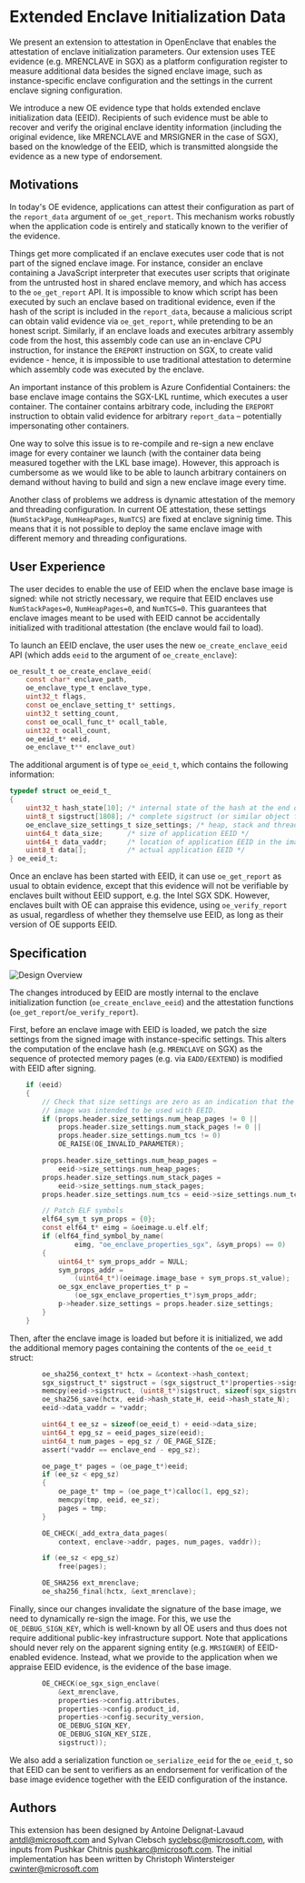 Extended Enclave Initialization Data
=====

We present an extension to attestation in OpenEnclave that enables the attestation of enclave initialization parameters.
Our extension uses TEE evidence (e.g. MRENCLAVE in SGX) as a platform configuration register to measure additional data besides the signed enclave image, such as instance-specific enclave configuration and the settings in the current enclave signing configuration.

We introduce a new OE evidence type that holds extended enclave initialization data (EEID).
Recipients of such evidence must be able to recover and verify the original enclave identity information (including the original evidence, like MRENCLAVE and MRSIGNER in the case of SGX), based on the knowledge of the EEID, which is transmitted alongside the evidence as a new type of endorsement.


Motivations
----------

In today's OE evidence, applications can attest their configuration as part of the `report_data` argument of `oe_get_report`.
This mechanism works robustly when the application code is entirely and statically known to the verifier of the evidence.

Things get more complicated if an enclave executes user code that is not part of the signed enclave image. For instance, consider an enclave containing a JavaScript interpreter that executes user scripts that originate from the untrusted host in shared enclave memory, and which has access to the `oe_get_report` API. It is impossible to know which script has been executed by such an enclave based on traditional evidence, even if the hash of the script is included in the `report_data`, because a malicious script can obtain valid evidence via `oe_get_report`, while pretending to be an honest script. Similarly, if an enclave loads and executes arbitrary assembly code from the host, this assembly code can use an in-enclave CPU instruction, for instance the `EREPORT` instruction on SGX, to create valid evidence - hence, it is impossible to use traditional attestation to determine which assembly code was executed by the enclave.

An important instance of this problem is Azure Confidential Containers: the base enclave image contains the SGX-LKL runtime, which executes a user container. The container contains arbitrary code, including the `EREPORT` instruction to obtain valid evidence for arbitrary `report_data` – potentially impersonating other containers.

One way to solve this issue is to re-compile and re-sign a new enclave image for every container we launch (with the container data being measured together with the LKL base image). However, this approach is cumbersome as we would like to be able to launch arbitrary containers on demand without having to build and sign a new enclave image every time.

Another class of problems we address is dynamic attestation of the memory and threading configuration. In current OE attestation, these settings (`NumStackPage`, `NumHeapPages`, `NumTCS`) are fixed at enclave signinig time. This means that it is not possible to deploy the same enclave image with different memory and threading configurations.

User Experience
---------------

The user decides to enable the use of EEID when the enclave base image is signed: while not strictly necessary, we require that EEID enclaves use `NumStackPages=0`, `NumHeapPages=0`, and `NumTCS=0`. This guarantees that enclave images meant to be used with EEID cannot be accidentally initialized with traditional attestation (the enclave would fail to load).

To launch an EEID enclave, the user uses the new `oe_create_enclave_eeid` API (which adds `eeid` to the argument of `oe_create_enclave`):
```C
oe_result_t oe_create_enclave_eeid(
    const char* enclave_path,
    oe_enclave_type_t enclave_type,
    uint32_t flags,
    const oe_enclave_setting_t* settings,
    uint32_t setting_count,
    const oe_ocall_func_t* ocall_table,
    uint32_t ocall_count,
    oe_eeid_t* eeid,
    oe_enclave_t** enclave_out)
```

The additional argument is of type `oe_eeid_t`, which contains the following information:

```C
typedef struct oe_eeid_t_
{
    uint32_t hash_state[10]; /* internal state of the hash at the end of the enclave base image */
    uint8_t sigstruct[1808]; /* complete sigstruct (or similar object for other TEE types) computed for the base image */
    oe_enclave_size_settings_t size_settings; /* heap, stack and thread configuration for this instance */
    uint64_t data_size;      /* size of application EEID */
    uint64_t data_vaddr;     /* location of application EEID in the image*/
    uint8_t data[];          /* actual application EEID */
} oe_eeid_t;
```

Once an enclave has been started with EEID, it can use `oe_get_report` as usual to obtain evidence, except that this evidence will not be verifiable by enclaves built without EEID support, e.g. the Intel SGX SDK.
However, enclaves built with OE can appraise this evidence, using `oe_verify_report` as usual, regardless of whether they themselve use EEID, as long as their version of OE supports EEID.

Specification
-------------

![Design Overview](eeid.png "EEID Design Overview")

The changes introduced by EEID are mostly internal to the enclave initialization function (`oe_create_enclave_eeid`) and the attestation functions (`oe_get_report`/`oe_verify_report`).

First, before an enclave image with EEID is loaded, we patch the size settings from the signed image with instance-specific settings.
This alters the computation of the enclave hash (e.g. `MRENCLAVE` on SGX) as the sequence of protected memory pages (e.g. via `EADD/EEXTEND`) is modified with EEID after signing.

```C
    if (eeid)
    {
        // Check that size settings are zero as an indication that the
        // image was intended to be used with EEID.
        if (props.header.size_settings.num_heap_pages != 0 ||
            props.header.size_settings.num_stack_pages != 0 ||
            props.header.size_settings.num_tcs != 0)
            OE_RAISE(OE_INVALID_PARAMETER);

        props.header.size_settings.num_heap_pages =
            eeid->size_settings.num_heap_pages;
        props.header.size_settings.num_stack_pages =
            eeid->size_settings.num_stack_pages;
        props.header.size_settings.num_tcs = eeid->size_settings.num_tcs;

        // Patch ELF symbols
        elf64_sym_t sym_props = {0};
        const elf64_t* eimg = &oeimage.u.elf.elf;
        if (elf64_find_symbol_by_name(
                eimg, "oe_enclave_properties_sgx", &sym_props) == 0)
        {
            uint64_t* sym_props_addr = NULL;
            sym_props_addr =
                (uint64_t*)(oeimage.image_base + sym_props.st_value);
            oe_sgx_enclave_properties_t* p =
                (oe_sgx_enclave_properties_t*)sym_props_addr;
            p->header.size_settings = props.header.size_settings;
        }
    }
```

Then, after the enclave image is loaded but before it is initialized, we add the additional memory pages containing the contents of the `oe_eeid_t` struct:

```C
        oe_sha256_context_t* hctx = &context->hash_context;
        sgx_sigstruct_t* sigstruct = (sgx_sigstruct_t*)properties->sigstruct;
        memcpy(eeid->sigstruct, (uint8_t*)sigstruct, sizeof(sgx_sigstruct_t));
        oe_sha256_save(hctx, eeid->hash_state_H, eeid->hash_state_N);
        eeid->data_vaddr = *vaddr;

        uint64_t ee_sz = sizeof(oe_eeid_t) + eeid->data_size;
        uint64_t epg_sz = eeid_pages_size(eeid);
        uint64_t num_pages = epg_sz / OE_PAGE_SIZE;
        assert(*vaddr == enclave_end - epg_sz);

        oe_page_t* pages = (oe_page_t*)eeid;
        if (ee_sz < epg_sz)
        {
            oe_page_t* tmp = (oe_page_t*)calloc(1, epg_sz);
            memcpy(tmp, eeid, ee_sz);
            pages = tmp;
        }

        OE_CHECK(_add_extra_data_pages(
            context, enclave->addr, pages, num_pages, vaddr));

        if (ee_sz < epg_sz)
            free(pages);

        OE_SHA256 ext_mrenclave;
        oe_sha256_final(hctx, &ext_mrenclave);
```

Finally, since our changes invalidate the signature of the base image, we need to dynamically re-sign the image. For this, we use the `OE_DEBUG_SIGN_KEY`, which is well-known by all OE users and thus does not require additional public-key infrastructure support. Note that applications should never rely on the apparent signing entity (e.g. `MRSIGNER`) of EEID-enabled evidence. Instead, what we provide to the application when we appraise EEID evidence, is the evidence of the base image.

```C
        OE_CHECK(oe_sgx_sign_enclave(
            &ext_mrenclave,
            properties->config.attributes,
            properties->config.product_id,
            properties->config.security_version,
            OE_DEBUG_SIGN_KEY,
            OE_DEBUG_SIGN_KEY_SIZE,
            sigstruct));
```

We also add a serialization function `oe_serialize_eeid` for the `oe_eeid_t`, so that EEID can be sent to verifiers as an endorsement for verification of the base image evidence together with the EEID configuration of the instance.


Authors
-------

This extension has been designed by Antoine Delignat-Lavaud <antdl@microsoft.com> and Sylvan Clebsch <syclebsc@microsoft.com>, with inputs from Pushkar Chitnis <pushkarc@microsoft.com>.
The initial implementation has been written by Christoph Wintersteiger <cwinter@microsoft.com>

